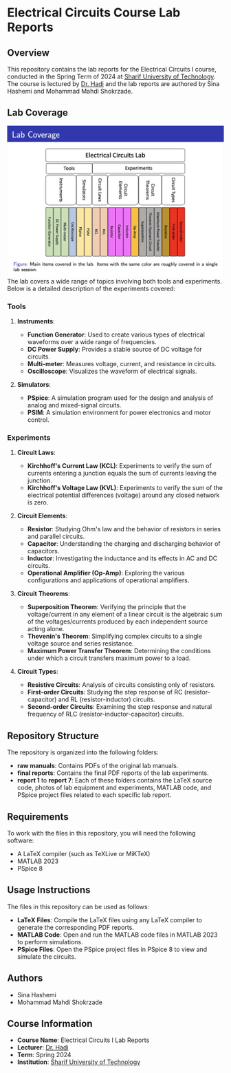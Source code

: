# Electrical Circuits Course Lab Reports

## Overview

This repository contains the lab reports for the Electrical Circuits I course, conducted in the Spring Term of 2024 at [Sharif University of Technology](https://en.sharif.edu). The course is lectured by [Dr. Hadi](https://ee.sharif.edu/~mohammad.hadi/index.html) and the lab reports are authored by Sina Hashemi and Mohammad Mahdi Shokrzade.

## Lab Coverage

![Lab Coverage](labCoverage.png)
The lab covers a wide range of topics involving both tools and experiments. Below is a detailed description of the experiments covered:

### Tools

1. **Instruments**:
   - **Function Generator**: Used to create various types of electrical waveforms over a wide range of frequencies.
   - **DC Power Supply**: Provides a stable source of DC voltage for circuits.
   - **Multi-meter**: Measures voltage, current, and resistance in circuits.
   - **Oscilloscope**: Visualizes the waveform of electrical signals.

2. **Simulators**:
   - **PSpice**: A simulation program used for the design and analysis of analog and mixed-signal circuits.
   - **PSIM**: A simulation environment for power electronics and motor control.

### Experiments

1. **Circuit Laws**:
   - **Kirchhoff's Current Law (KCL)**: Experiments to verify the sum of currents entering a junction equals the sum of currents leaving the junction.
   - **Kirchhoff's Voltage Law (KVL)**: Experiments to verify the sum of the electrical potential differences (voltage) around any closed network is zero.

2. **Circuit Elements**:
   - **Resistor**: Studying Ohm's law and the behavior of resistors in series and parallel circuits.
   - **Capacitor**: Understanding the charging and discharging behavior of capacitors.
   - **Inductor**: Investigating the inductance and its effects in AC and DC circuits.
   - **Operational Amplifier (Op-Amp)**: Exploring the various configurations and applications of operational amplifiers.

3. **Circuit Theorems**:
   - **Superposition Theorem**: Verifying the principle that the voltage/current in any element of a linear circuit is the algebraic sum of the voltages/currents produced by each independent source acting alone.
   - **Thevenin's Theorem**: Simplifying complex circuits to a single voltage source and series resistance.
   - **Maximum Power Transfer Theorem**: Determining the conditions under which a circuit transfers maximum power to a load.

4. **Circuit Types**:
   - **Resistive Circuits**: Analysis of circuits consisting only of resistors.
   - **First-order Circuits**: Studying the step response of RC (resistor-capacitor) and RL (resistor-inductor) circuits.
   - **Second-order Circuits**: Examining the step response and natural frequency of RLC (resistor-inductor-capacitor) circuits.

## Repository Structure

The repository is organized into the following folders:

- **raw manuals**: Contains PDFs of the original lab manuals.
- **final reports**: Contains the final PDF reports of the lab experiments.
- **report 1** to **report 7**: Each of these folders contains the LaTeX source code, photos of lab equipment and experiments, MATLAB code, and PSpice project files related to each specific lab report.

## Requirements

To work with the files in this repository, you will need the following software:

- A LaTeX compiler (such as TeXLive or MiKTeX)
- MATLAB 2023
- PSpice 8

## Usage Instructions

The files in this repository can be used as follows:

- **LaTeX Files**: Compile the LaTeX files using any LaTeX compiler to generate the corresponding PDF reports.
- **MATLAB Code**: Open and run the MATLAB code files in MATLAB 2023 to perform simulations.
- **PSpice Files**: Open the PSpice project files in PSpice 8 to view and simulate the circuits.

## Authors

- Sina Hashemi
- Mohammad Mahdi Shokrzade

## Course Information

- **Course Name**: Electrical Circuits I Lab Reports
- **Lecturer**: [Dr. Hadi](https://ee.sharif.edu/~mohammad.hadi/index.html)
- **Term**: Spring 2024
- **Institution**: [Sharif University of Technology](https://en.sharif.edu)
